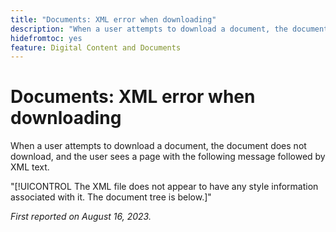 ```yaml
---
title: "Documents: XML error when downloading"
description: "When a user attempts to download a document, the document does not download, and the user sees a page with a message followed by XML text."
hidefromtoc: yes
feature: Digital Content and Documents
---
```


# Documents: XML error when downloading

<!--WF, WFP TOCs-->

When a user attempts to download a document, the document does not download, and the user sees a page with the following message followed by XML text.

"[!UICONTROL The XML file does not appear to have any style information associated with it. The document tree is below.]"

_First reported on August 16, 2023._
